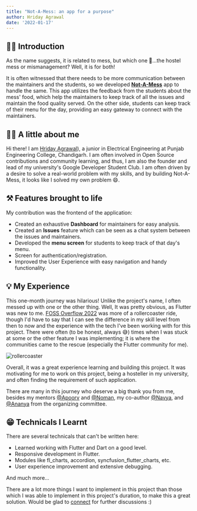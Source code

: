 ```yaml
---
title: "Not-A-Mess: an app for a purpose"
author: Hriday Agrawal
date: '2022-01-17'
---
```



## 👨‍💻 Introduction
As the name suggests, it is related to mess, but which one 🤔...the hostel mess or mismanagement? Well, it is for both!

It is often witnessed that there needs to be more communication between the maintainers and the students, so we developed [**Not-A-Mess**](https://github.com/OpenLake/Not-a-Mess) app to handle the same. This app utilizes the feedback from the students about the mess' food, which help the maintainers to keep track of all the issues and maintain the food quality served. On the other side, students can keep track of their menu for the day, providing an easy gateway to connect with the maintainers.

## 🙋‍♂️ A little about me
Hi there! I am [Hriday Agrawal](https://www.linkedin.com/in/hriday-agrawal/)), a junior in Electrical Engineering at Punjab Engineering College, Chandigarh. I am often involved in Open Source contributions and community learning, and thus, I am also the founder and lead of my university's Google Developer Student Club. I am often driven by a desire to solve a real-world problem with my skills, and by building Not-A-Mess, it looks like I solved my own problem 😄.

## ⚒️ Features brought to life
My contribution was the frontend of the application:
- Created an exhaustive **Dashboard** for maintainers for easy analysis.
- Created an **Issues** feature which can be seen as a chat system between the issues and maintainers.
- Developed the **menu screen** for students to keep track of that day's menu.
- Screen for authentication/registration.
- Improved the User Experience with easy navigation and handy functionality.

## 💡 My Experience 
This one-month journey was hilarious! Unlike the project's name, I often messed up with one or the other thing. Well, It was pretty obvious, as Flutter was new to me. [FOSS Overflow 2022](https://fossoverflow.dev/) was more of a rollercoaster ride, though I'd have to say that I can see the difference in my skill level from then to now and the experience with the tech I've been working with for this project. There were often (to be honest, always 😅) times when I was stuck at some or the other feature I was implementing; it is where the communities came to the rescue (especially the Flutter community for me). 

![rollercoaster](https://user-images.githubusercontent.com/76818035/212741365-549f61ee-6a4b-4650-b499-431e95a6e200.gif)


Overall, it was a great experience learning and building this project. It was motivating for me to work on this project, being a hosteller in my university, and often finding the requirement of such application. 

There are many in this journey who deserve a big thank you from me, besides my mentors [@Apoorv](https://github.com/Apoorvgarg-creator) and [@Noman](https://www.github.com/noman2002), my co-author [@Navya](https://github.com/navyagarwal), and [@Ananya](https://github.com/Ananyaiitbhilai) from the organizing committee.

## 😁 Technicals I Learnt
There are several technicals that can't be written here:
- Learned working with Flutter and Dart on a good level.
- Responsive development in Flutter.
- Modules like fl_charts, accordion, syncfusion_flutter_charts, etc.
- User experience improvement and extensive debugging.

And much more...


There are a lot more things I want to implement in this project than those which I was able to implement in this project's duration, to make this a great solution. Would be glad to [connect](https://www.linkedin.com/in/hriday-agrawal/) for further discussions :)
